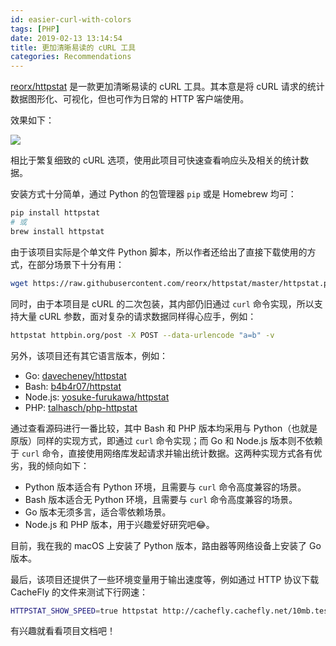 ```yaml
---
id: easier-curl-with-colors
tags: [PHP]
date: 2019-02-13 13:14:54
title: 更加清晰易读的 cURL 工具
categories: Recommendations
---
```


[reorx/httpstat](https://github.com/reorx/httpstat) 是一款更加清晰易读的 cURL 工具。其本意是将 cURL 请求的统计数据图形化、可视化，但也可作为日常的 HTTP 客户端使用。

<!--more-->

效果如下：

![](https://github.com/reorx/httpstat/raw/master/screenshot.png)

相比于繁复细致的 cURL 选项，使用此项目可快速查看响应头及相关的统计数据。

安装方式十分简单，通过 Python 的包管理器 `pip` 或是 Homebrew 均可：

```bash
pip install httpstat
# 或
brew install httpstat
```

由于该项目实际是个单文件 Python 脚本，所以作者还给出了直接下载使用的方式，在部分场景下十分有用：

```bash
wget https://raw.githubusercontent.com/reorx/httpstat/master/httpstat.py
```

同时，由于本项目是 cURL 的二次包装，其内部仍旧通过 `curl` 命令实现，所以支持大量 cURL 参数，面对复杂的请求数据同样得心应手，例如：

```bash
httpstat httpbin.org/post -X POST --data-urlencode "a=b" -v
```

另外，该项目还有其它语言版本，例如：

- Go: [davecheney/httpstat](https://github.com/davecheney/httpstat)
- Bash: [b4b4r07/httpstat](https://github.com/b4b4r07/httpstat)
- Node.js: [yosuke-furukawa/httpstat](https://github.com/yosuke-furukawa/httpstat)
- PHP: [talhasch/php-httpstat](https://github.com/talhasch/php-httpstat)

通过查看源码进行一番比较，其中 Bash 和 PHP 版本均采用与 Python（也就是原版）同样的实现方式，即通过 `curl` 命令实现；而 Go 和 Node.js 版本则不依赖于 `curl` 命令，直接使用网络库发起请求并输出统计数据。这两种实现方式各有优劣，我的倾向如下：

- Python 版本适合有 Python 环境，且需要与 `curl` 命令高度兼容的场景。
- Bash 版本适合无 Python 环境，且需要与 `curl` 命令高度兼容的场景。
- Go 版本无须多言，适合零依赖场景。
- Node.js 和 PHP 版本，用于兴趣爱好研究吧😂。

目前，我在我的 macOS 上安装了 Python 版本，路由器等网络设备上安装了 Go 版本。

最后，该项目还提供了一些环境变量用于输出速度等，例如通过 HTTP 协议下载 CacheFly 的文件来测试下行网速：

```bash
HTTPSTAT_SHOW_SPEED=true httpstat http://cachefly.cachefly.net/10mb.test
```

有兴趣就看看项目文档吧！
